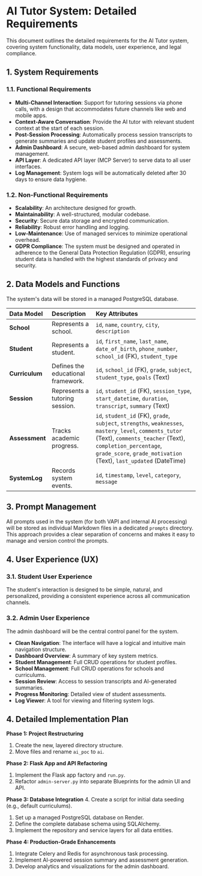 # AI Tutor System: Detailed Requirements

This document outlines the detailed requirements for the AI Tutor system, covering system functionality, data models, user experience, and legal compliance.

## 1. System Requirements

### 1.1. Functional Requirements

-   **Multi-Channel Interaction**: Support for tutoring sessions via phone calls, with a design that accommodates future channels like web and mobile apps.
-   **Context-Aware Conversation**: Provide the AI tutor with relevant student context at the start of each session.
-   **Post-Session Processing**: Automatically process session transcripts to generate summaries and update student profiles and assessments.
-   **Admin Dashboard**: A secure, web-based admin dashboard for system management.
-   **API Layer**: A dedicated API layer (MCP Server) to serve data to all user interfaces.
-   **Log Management**: System logs will be automatically deleted after 30 days to ensure data hygiene.

### 1.2. Non-Functional Requirements

-   **Scalability**: An architecture designed for growth.
-   **Maintainability**: A well-structured, modular codebase.
-   **Security**: Secure data storage and encrypted communication.
-   **Reliability**: Robust error handling and logging.
-   **Low-Maintenance**: Use of managed services to minimize operational overhead.
-   **GDPR Compliance**: The system must be designed and operated in adherence to the General Data Protection Regulation (GDPR), ensuring student data is handled with the highest standards of privacy and security.

## 2. Data Models and Functions

The system's data will be stored in a managed PostgreSQL database.

| Data Model | Description | Key Attributes |
| :--- | :--- | :--- |
| **School** | Represents a school. | `id`, `name`, `country`, `city`, `description` |
| **Student** | Represents a student. | `id`, `first_name`, `last_name`, `date_of_birth`, `phone_number`, `school_id` (FK), `student_type` |
| **Curriculum** | Defines the educational framework. | `id`, `school_id` (FK), `grade`, `subject`, `student_type`, `goals` (Text) |
| **Session**| Represents a tutoring session. | `id`, `student_id` (FK), `session_type`, `start_datetime`, `duration`, `transcript`, `summary` (Text) |
| **Assessment**| Tracks academic progress. | `id`, `student_id` (FK), `grade`, `subject`, `strengths`, `weaknesses`, `mastery_level`, `comments_tutor` (Text), `comments_teacher` (Text), `completion_percentage`, `grade_score`, `grade_motivation` (Text), `last_updated` (DateTime) |
| **SystemLog**| Records system events. | `id`, `timestamp`, `level`, `category`, `message`|

## 3. Prompt Management

All prompts used in the system (for both VAPI and internal AI processing) will be stored as individual Markdown files in a dedicated `prompts` directory. This approach provides a clear separation of concerns and makes it easy to manage and version control the prompts.

## 4. User Experience (UX)

### 3.1. Student User Experience

The student's interaction is designed to be simple, natural, and personalized, providing a consistent experience across all communication channels.

### 3.2. Admin User Experience

The admin dashboard will be the central control panel for the system.
- **Clean Navigation**: The interface will have a logical and intuitive main navigation structure.
- **Dashboard Overview**: A summary of key system metrics.
- **Student Management**: Full CRUD operations for student profiles.
- **School Management**: Full CRUD operations for schools and curriculums.
- **Session Review**: Access to session transcripts and AI-generated summaries.
- **Progress Monitoring**: Detailed view of student assessments.
- **Log Viewer**: A tool for viewing and filtering system logs.

## 4. Detailed Implementation Plan

**Phase 1: Project Restructuring**
1.  Create the new, layered directory structure.
2.  Move files and rename `ai_poc` to `ai`.

**Phase 2: Flask App and API Refactoring**
1.  Implement the Flask app factory and `run.py`.
2.  Refactor `admin-server.py` into separate Blueprints for the admin UI and API.

**Phase 3: Database Integration**
4.  Create a script for initial data seeding (e.g., default curriculums).
1.  Set up a managed PostgreSQL database on Render.
2.  Define the complete database schema using SQLAlchemy.
3.  Implement the repository and service layers for all data entities.

**Phase 4: Production-Grade Enhancements**
1.  Integrate Celery and Redis for asynchronous task processing.
2.  Implement AI-powered session summary and assessment generation.
3.  Develop analytics and visualizations for the admin dashboard.